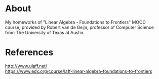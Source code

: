 # About
My homeworks of "Linear Algebra - Foundations to Frontiers" MOOC course, provided by Robert van de Geijn, professor of Computer Science from The University of Texas at Austin.

# References
http://www.ulaff.net/<br>
https://www.edx.org/course/laff-linear-algebra-foundations-to-frontiers
